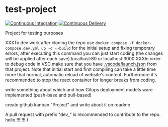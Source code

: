 # test-project
[![Continuous Integration](https://github.com/JakubSzuber/test-project/workflows/CI/badge.svg)](https://github.com/JakubSzuber/test-project/actions/workflows/integration.yml)
[![Continuous Delivery](https://github.com/JakubSzuber/test-project/workflows/CD/badge.svg)](https://github.com/JakubSzuber/test-project/actions/workflows/delivery.yml)


Project for testing purposes

XXXTo dev work after cloning the repo use `docker compose -f docker-compose.dev.yml up -d --build` for the initial setup and fixing temporary errors, after executing this command you can just start coding (the changes will be applied after each save).localhost:80 or localhost:3000
XXXIn order to debug code in VSC make sure that you have [.vscode/launch.json](https://github.com/JakubSzuber/test-project/blob/main/.vscode/launch.json) from that project. Note that initial start and first compiling can take a little time more that normal, automatic reload of website's content. Furthermore it's recommended to stop the react container for longer breaks from coding.

write something about which and how Gitops deployment models ware implemented (push-base and pull-based)

create github kanban "Project" and write about it on readme

A pull request with prefix "dev_" is recommended to contribute to the repo.
hello.!!!!!!!:)
